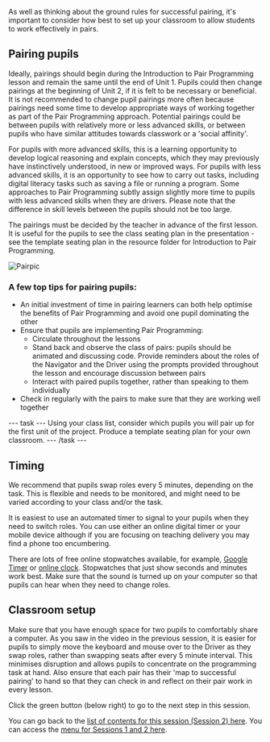 As well as thinking about the ground rules for successful pairing, it's important to consider how best to set up your classroom to allow students to work effectively in pairs.

## Pairing pupils

Ideally, pairings should begin during the Introduction to Pair Programming lesson and remain the same until the end of Unit 1. Pupils could then change pairings at the beginning of Unit 2, if it is felt to be necessary or beneficial. It is not recommended to change pupil pairings more often because pairings need some time to develop appropriate ways of working together as part of the Pair Programming approach. Potential pairings could be between pupils with relatively more or less advanced skills, or between pupils who have similar attitudes towards classwork or a 'social affinity'. 

For pupils with more advanced skills, this is a learning opportunity to develop logical reasoning and explain concepts, which they may previously have instinctively understood, in new or improved ways. For pupils with less advanced skills, it is an opportunity to see how to carry out tasks, including digital literacy tasks such as saving a file or running a program. Some approaches to Pair Programming subtly assign slightly more time to pupils with less advanced skills when they are drivers. Please note that the difference in skill levels between the pupils should not be too large.

The pairings must be decided by the teacher in advance of the first lesson. It is useful for the pupils to see the class seating plan in the presentation - see the template seating plan in the resource folder for Introduction to Pair Programming. 

 ![Pairpic](images/GBICpair.jpg)

### A few top tips for pairing pupils:
+ An initial investment of time in pairing learners can both help optimise the benefits of Pair Programming and avoid one pupil dominating the other
+ Ensure that pupils are implementing Pair Programming:
  + Circulate throughout the lessons
  + Stand back and observe the class of pairs: pupils should be animated and discussing code. Provide reminders about the roles of the Navigator and the Driver using the prompts provided throughout the lesson and encourage discussion between pairs
  + Interact with paired pupils together, rather than speaking to them individually
+ Check in regularly with the pairs to make sure that they are working well together

--- task --- Using your class list, consider which pupils you will pair up for the first unit of the project. Produce a template seating plan for your own classroom. --- /task ---

## Timing

We recommend that pupils swap roles every 5 minutes, depending on the task. This is flexible and needs to be monitored, and might need to be varied according to your class and/or the task.

It is easiest to use an automated timer to signal to your pupils when they need to switch roles. You can use either an online digital timer or your mobile device although if you are focusing on teaching delivery you may find a phone too encumbering.

There are lots of free online stopwatches available, for example,  [Google Timer](https://www.google.com/search?q=google+timer&rlz=1C1CHBF_enGB860GB861&oq=google+timer&aqs=chrome..69i57j0l7.1420j0j7&sourceid=chrome&ie=UTF-8)  or [online clock](http://www.timer.onlineclock.net). Stopwatches that just show seconds and minutes work best. Make sure that the sound is turned up on your computer so that pupils can hear when they need to change roles.

## Classroom setup

Make sure that you have enough space for two pupils to comfortably share a computer. As you saw in the video in the previous session, it is easier for pupils to simply move the keyboard and mouse over to the Driver as they swap roles, rather than swapping seats after every 5 minute interval. This minimises disruption and allows pupils to concentrate on the programming task at hand. Also ensure that each pair has their 'map to successful pairing' to hand so that they can check in and reflect on their pair work in every lesson.

Click the green button (below right) to go to the next step in this session.

You can go back to the [list of contents for this session (Session 2) here](https://projects.raspberrypi.org/en/projects/gbic-pair-programming-2).
You can access the [menu for Sessions 1 and 2 here](https://projects.raspberrypi.org/en/pathways/gbic-pair-programming-training).
